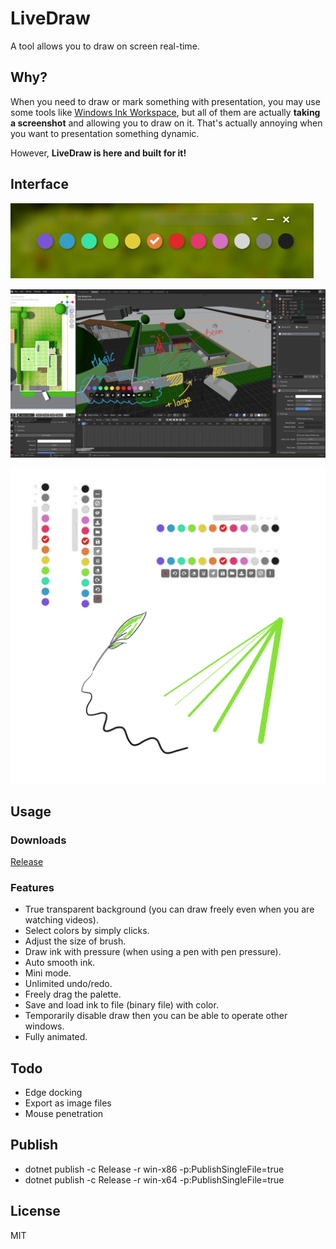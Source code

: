# LiveDraw
A tool allows you to draw on screen real-time.

## Why?
When you need to draw or mark something with presentation, you may use some tools like
[Windows Ink Workspace](https://blogs.windows.com/windowsexperience/2016/10/10/windows-10-tip-getting-started-with-the-windows-ink-workspace/),
but all of them are actually **taking a screenshot** and allowing you to draw on it.
That's actually annoying when you want to presentation something dynamic.

However, **LiveDraw is here and built for it!**

## Interface
![](screenshots/00.png)

![](screenshots/01.png)

![](screenshots/02.png)
## Usage
### Downloads
[Release](https://github.com/antfu/live-draw/releases)

### Features
- True transparent background (you can draw freely even when you are watching videos).
- Select colors by simply clicks.
- Adjust the size of brush.
- Draw ink with pressure (when using a pen with pen pressure).
- Auto smooth ink.
- Mini mode.
- Unlimited undo/redo.
- Freely drag the palette.
- Save and load ink to file (binary file) with color.
- Temporarily disable draw then you can be able to operate other windows.
- Fully animated.

## Todo
- Edge docking
- Export as image files
- Mouse penetration

## Publish
- dotnet publish -c Release -r win-x86 -p:PublishSingleFile=true
- dotnet publish -c Release -r win-x64 -p:PublishSingleFile=true

## License
MIT
